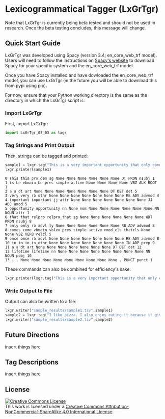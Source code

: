 # Lexicogrammatical Tagger (LxGrTgr)
Note that LxGrTgr is currently being beta tested and should not be used in research. Once the beta testing concludes, this message will change.
## Quick Start Guide
LxGrTgr was developed using Spacy (version 3.4; en_core_web_trf model). Users will need to follow the instructions on [Spacy's website](https://spacy.io/usage) to download Spacy for your specific system and the en_core_web_trf model.

Once you have Spacy installed and have dowloaded the en_core_web_trf model, you can use LxGrTgr (in the future you will be able to download this from pypi using pip).

For now, ensure that your Python working directory is the same as the directory in which the LxGrTgr script is. 

### Import LxGrTgr
First, import LxGrTgr:
```python
import LxGrTgr_05_03 as lxgr
```

### Tag Strings and Print Output 
Then, strings can be tagged and printed:

```python
sample1 = lxgr.tag("This is a very important opportunity that only comes once in a lifetime.")
lxgr.printer(sample1)
```
```
0 This this pro dem sg None None None None None None DT PRON nsubj 1
1 is be vbmain be pres simple active None None None None VBZ AUX ROOT 1
2 a a dt art None None None None None None None DT DET det 5
3 very very rb othr None None None None None None None RB ADV advmod 4
4 important important jj attr None None None None None None None JJ ADJ amod 5
5 opportunity opportunity nn None nom None None None None None None NN NOUN attr 1
6 that that relpro relpro_that sg None None None None None None WDT PRON nsubj 8
7 only only rb advl ly None None None None None None RB ADV advmod 8
8 comes come vbmain vblex pres simple active nmod_cls thatcls None None VBZ VERB relcl 5
9 once once rb advl None None None None None None None RB ADV advmod 8
10 in in in in_othr None None None None None None None IN ADP prep 9
11 a a dt art None None None None None None None DT DET det 12
12 lifetime lifetime nn None None None None None None None None NN NOUN pobj 10
13 . . None None None None None None None None None . PUNCT punct 1
```

These commands can also be combined for efficiency's sake:
```python
lxgr.printer(lxgr.tag("This is a very important opportunity that only comes once in a lifetime."))
```

### Write Output to File
Output can also be written to a file:
```python
lxgr.writer("sample_results/sample1.tsv",sample1)
sample2 = lxgr.tag("I like pizza. I also enjoy eating it because it gives me a reason to drink beer.")
lxgr.writer("sample_results/sample2.tsv",sample2)
```

## Future Directions
insert things here

## Tag Descriptions
insert things here

## License
<a rel="license" href="http://creativecommons.org/licenses/by-nc-sa/4.0/"><img alt="Creative Commons License" style="border-width:0" src="https://i.creativecommons.org/l/by-nc-sa/4.0/88x31.png" /></a><br />This work is licensed under a <a rel="license" href="http://creativecommons.org/licenses/by-nc-sa/4.0/">Creative Commons Attribution-NonCommercial-ShareAlike 4.0 International License</a>.